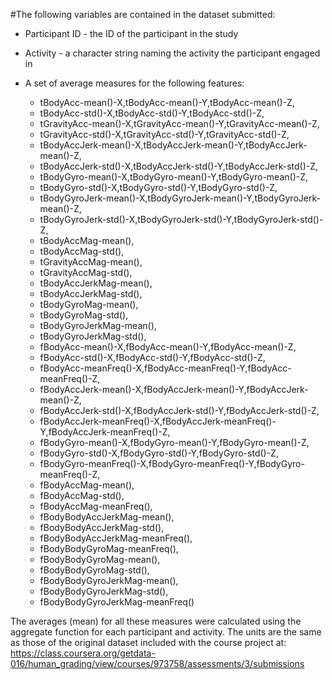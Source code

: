 #The following variables are contained in the dataset submitted:

* Participant ID - the ID of the participant in the study
* Activity - a character string naming the activity the participant engaged in

* A set of average measures for the following features:
  * tBodyAcc-mean()-X,tBodyAcc-mean()-Y,tBodyAcc-mean()-Z,
  * tBodyAcc-std()-X,tBodyAcc-std()-Y,tBodyAcc-std()-Z,
  * tGravityAcc-mean()-X,tGravityAcc-mean()-Y,tGravityAcc-mean()-Z,
  * tGravityAcc-std()-X,tGravityAcc-std()-Y,tGravityAcc-std()-Z,
  * tBodyAccJerk-mean()-X,tBodyAccJerk-mean()-Y,tBodyAccJerk-mean()-Z,
  * tBodyAccJerk-std()-X,tBodyAccJerk-std()-Y,tBodyAccJerk-std()-Z,
  * tBodyGyro-mean()-X,tBodyGyro-mean()-Y,tBodyGyro-mean()-Z,
  * tBodyGyro-std()-X,tBodyGyro-std()-Y,tBodyGyro-std()-Z,
  * tBodyGyroJerk-mean()-X,tBodyGyroJerk-mean()-Y,tBodyGyroJerk-mean()-Z,
  * tBodyGyroJerk-std()-X,tBodyGyroJerk-std()-Y,tBodyGyroJerk-std()-Z,
  * tBodyAccMag-mean(),
  * tBodyAccMag-std(),
  * tGravityAccMag-mean(),
  * tGravityAccMag-std(),
  * tBodyAccJerkMag-mean(),
  * tBodyAccJerkMag-std(),
  * tBodyGyroMag-mean(),
  * tBodyGyroMag-std(),
  * tBodyGyroJerkMag-mean(),
  * tBodyGyroJerkMag-std(),
  * fBodyAcc-mean()-X,fBodyAcc-mean()-Y,fBodyAcc-mean()-Z,
  * fBodyAcc-std()-X,fBodyAcc-std()-Y,fBodyAcc-std()-Z,
  * fBodyAcc-meanFreq()-X,fBodyAcc-meanFreq()-Y,fBodyAcc-meanFreq()-Z,
  * fBodyAccJerk-mean()-X,fBodyAccJerk-mean()-Y,fBodyAccJerk-mean()-Z,
  * fBodyAccJerk-std()-X,fBodyAccJerk-std()-Y,fBodyAccJerk-std()-Z,
  * fBodyAccJerk-meanFreq()-X,fBodyAccJerk-meanFreq()-Y,fBodyAccJerk-meanFreq()-Z,
  * fBodyGyro-mean()-X,fBodyGyro-mean()-Y,fBodyGyro-mean()-Z,
  * fBodyGyro-std()-X,fBodyGyro-std()-Y,fBodyGyro-std()-Z,
  * fBodyGyro-meanFreq()-X,fBodyGyro-meanFreq()-Y,fBodyGyro-meanFreq()-Z,
  * fBodyAccMag-mean(),
  * fBodyAccMag-std(),
  * fBodyAccMag-meanFreq(),
  * fBodyBodyAccJerkMag-mean(),
  * fBodyBodyAccJerkMag-std(),
  * fBodyBodyAccJerkMag-meanFreq(),
  * fBodyBodyGyroMag-meanFreq(),
  * fBodyBodyGyroMag-mean(),
  * fBodyBodyGyroMag-std(),
  * fBodyBodyGyroJerkMag-mean(),
  * fBodyBodyGyroJerkMag-std(),
  * fBodyBodyGyroJerkMag-meanFreq()

The averages (mean) for all these measures were calculated using the aggregate function for each participant and activity. The units are the same as those of the original dataset included with the course project at:
https://class.coursera.org/getdata-016/human_grading/view/courses/973758/assessments/3/submissions
